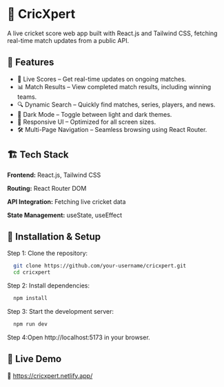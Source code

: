 
# 🏏 CricXpert

A live cricket score web app built with React.js and Tailwind CSS, fetching real-time match updates from a public API.


## 🚀 Features

- 📡 Live Scores – Get real-time updates on ongoing matches.
- 📊 Match Results – View completed match results, including winning teams.
- 🔍 Dynamic Search – Quickly find matches, series, players, and news.
- 🌙 Dark Mode – Toggle between light and dark themes.
- 📱 Responsive UI – Optimized for all screen sizes.
- 🛠️ Multi-Page Navigation – Seamless browsing using React Router.




## 🏗 Tech Stack
 


**Frontend:** React.js, Tailwind CSS

**Routing:** React Router DOM

**API Integration:** Fetching live cricket data

**State Management:**  useState, useEffect


## 📂 Installation & Setup

Step 1: Clone the repository:

```bash
  git clone https://github.com/your-username/cricxpert.git
  cd cricxpert
```
Step 2: Install dependencies:

```bash
  npm install
```    

Step 3: Start the development server:
```bash
  npm run dev
```
Step 4:Open http://localhost:5173 in your browser.
## 🎯 Live Demo

🔗 https://cricxpert.netlify.app/

